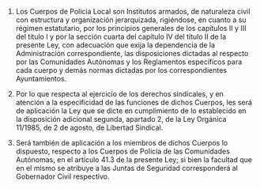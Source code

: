 1. Los Cuerpos de Policía Local son Institutos armados, de naturaleza civil con estructura y organización jerarquizada, rigiéndose, en cuanto a su régimen estatutario, por los principios generales de los capítulos II y III del título I y por la sección cuarta del capítulo IV del título II de la presente Ley, con adecuación que exija la dependencia de la Administración correspondiente, las disposiciones dictadas al respecto por las Comunidades Autónomas y los Reglamentos específicos para cada cuerpo y demás normas dictadas por los correspondientes Ayuntamientos.

2. Por lo que respecta al ejercicio de los derechos sindicales, y en atención a la especificidad de las funciones de dichos Cuerpos, les será de aplicación la Ley que se dicte en cumplimiento de lo establecido en la disposición adicional segunda, apartado 2, de la Ley Orgánica 11/1985, de 2 de agosto, de Libertad Sindical.

3. Será también de aplicación a los miembros de dichos Cuerpos lo dispuesto, respecto a los Cuerpos de Policía de las Comunidades Autónomas, en el artículo 41.3 de la presente Ley; si bien la facultad que en el mismo se atribuye a las Juntas de Seguridad corresponderá al Gobernador Civil respectivo.